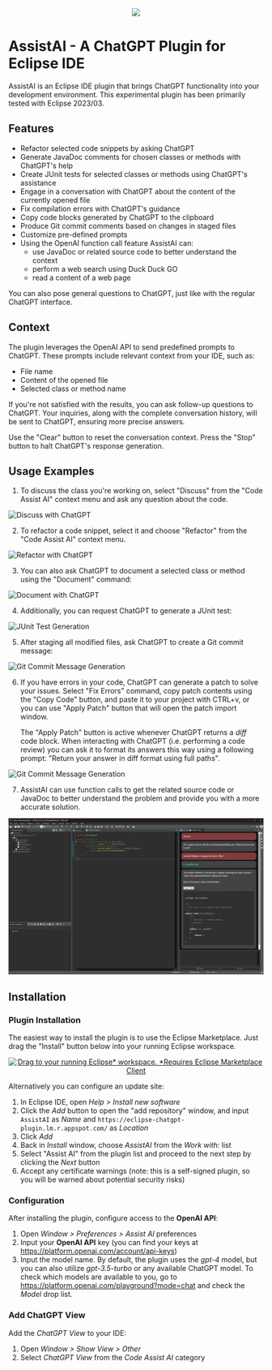 <p align="center"><img src="src/website/logo_110_80.png"></p>


# AssistAI - A ChatGPT Plugin for Eclipse IDE

AssistAI is an Eclipse IDE plugin that brings ChatGPT functionality into your development environment. This experimental plugin has been primarily tested with Eclipse 2023/03.


## Features

- Refactor selected code snippets by asking ChatGPT
- Generate JavaDoc comments for chosen classes or methods with ChatGPT's help
- Create JUnit tests for selected classes or methods using ChatGPT's assistance
- Engage in a conversation with ChatGPT about the content of the currently opened file
- Fix compilation errors with ChatGPT's guidance
- Copy code blocks generated by ChatGPT to the clipboard
- Produce Git commit comments based on changes in staged files
- Customize pre-defined prompts
- Using the OpenAI function call feature AssistAI can:
  - use JavaDoc or related source code to better understand the context
  - perform a web search using Duck Duck GO
  - read a content of a web page


You can also pose general questions to ChatGPT, just like with the regular ChatGPT interface.

## Context

The plugin leverages the OpenAI API to send predefined prompts to ChatGPT. These prompts include relevant context from your IDE, such as:

- File name
- Content of the opened file
- Selected class or method name

If you're not satisfied with the results, you can ask follow-up questions to ChatGPT. Your inquiries, along with the complete conversation history, will be sent to ChatGPT, ensuring more precise answers.

Use the "Clear" button to reset the conversation context. Press the "Stop" button to halt ChatGPT's response generation.

## Usage Examples

1. To discuss the class you're working on, select "Discuss" from the "Code Assist AI" context menu and ask any question about the code.

![Discuss with ChatGPT](src/website/how-it-works-discuss.gif)

2. To refactor a code snippet, select it and choose "Refactor" from the "Code Assist AI" context menu.

![Refactor with ChatGPT](src/website/how-it-works-refactor.gif)

3. You can also ask ChatGPT to document a selected class or method using the "Document" command:

![Document with ChatGPT](src/website/how-it-works-document.gif)

4. Additionally, you can request ChatGPT to generate a JUnit test:

![JUnit Test Generation](src/website/how-it-works-junit.gif)

5. After staging all modified files, ask ChatGPT to create a Git commit message:

![Git Commit Message Generation](src/website/how-it-works-gitcomment.gif)

6. If you have errors in your code, ChatGPT can generate a patch to solve your issues. Select "Fix Errors" command, copy patch contents using the "Copy Code" button, and paste it to your project with CTRL+v, or you can use "Apply Patch" button that will open the patch import window. 

   The "Apply Patch" button is active whenever ChatGPT returns a *diff* code block. When interacting with ChatGPT (i.e. performing a code review) you can ask it to format its answers this way using a following prompt: "Return your answer in diff format using full paths".

![Git Commit Message Generation](src/website/how-it-works-fixerrors-1.gif)

7. AssistAI can use function calls to get the related source code or JavaDoc to better understand the problem and provide you with a more accurate solution.

![Function calling](src/website/how-it-works-function-calls.gif)

## Installation

### Plugin Installation

The easiest way to install the plugin is to use the Eclipse Marketplace. Just drag the "Install" button below into your running Eclipse workspace.

<p align="center"><a href="https://marketplace.eclipse.org/marketplace-client-intro?mpc_install=5602936" class="drag" title="Drag to your running Eclipse* workspace. *Requires Eclipse Marketplace Client"><img style="width:80px;" typeof="foaf:Image" class="img-responsive" src="https://marketplace.eclipse.org/sites/all/themes/solstice/public/images/marketplace/btn-install.svg" alt="Drag to your running Eclipse* workspace. *Requires Eclipse Marketplace Client" /></a></p>

Alternatively you can configure an update site:

1. In Eclipse IDE, open *Help > Install new software*
2. Click the *Add* button to open the "add repository" window, and input `AssistAI` as *Name* and `https://eclipse-chatgpt-plugin.lm.r.appspot.com/` as *Location*
3. Click *Add*
4. Back in *Install* window, choose *AssistAI* from the  *Work with:* list
4. Select "Assist AI" from the plugin list and proceed to the next step by clicking the *Next* button
5. Accept any certificate warnings (note: this is a self-signed plugin, so you will be warned about potential security risks)

### Configuration

After installing the plugin, configure access to the **OpenAI API**:

1. Open *Window > Preferences > Assist AI* preferences
2. Input your **OpenAI API** key (you can find your keys at https://platform.openai.com/account/api-keys)
3. Input the model name. By default, the plugin uses the *gpt-4* model, but you can also utilize *gpt-3.5-turbo* or any available ChatGPT model. To check which models are available to you, go to https://platform.openai.com/playground?mode=chat and check the *Model* drop list.  

### Add ChatGPT View

Add the *ChatGPT View* to your IDE:

1. Open *Window > Show View > Other*
2. Select *ChatGPT View* from the *Code Assist AI* category

